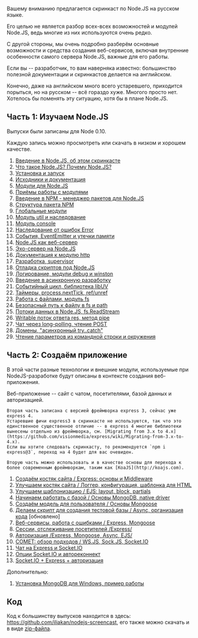 
Вашему вниманию предлагается скринкаст по Node.JS на русском языке.

Его целью не является разбор всех-всех возможностей и модулей Node.JS, ведь многие из них используются очень редко.

С другой стороны, мы очень подробно разберём основные возможности и средства создания веб-сервисов,
включая внутренние особенности самого сервера Node.JS, важные для его работы.

Если вы -- разработчик, то вам наверняка известно: большинство полезной документации и скринкастов делается на английском.

Конечно, даже на английском много всего устаревшего, приходится порыться, но на русском -- всё гораздо хуже.
Многого просто нет. Хотелось бы поменять эту ситуацию, хотя бы в плане Node.JS.

## Часть 1: Изучаем Node.JS

Выпуски были записаны для Node 0.10.

Каждую запись можно просмотреть или скачать в низком и хорошем качестве.

<div class="lessons-list lessons-list_screencast">
<ol class="lessons-list__lessons">
<li class="lessons-list__lesson" data-mnemo="intro-1-about"><a href="#" data-video-id="ILpS4Fq3lmw">Введение в Node.JS, об этом скринкасте</a></li>
<li class="lessons-list__lesson" data-mnemo="intro-2-whatisnode"><a href="#" data-video-id="N-4p2_NEr9w">Что такое Node.JS? Почему Node.JS?</a></li>
<li class="lessons-list__lesson" data-mnemo="intro-3-install"><a href="#" data-video-id="5s9GamjYQpo">Установка и запуск</a></li>
<li class="lessons-list__lesson lessons-list__lesson_section-end" data-mnemo="intro-4-docs"><a href="#" data-video-id="AYwWHMda7Yo">Исходники и документация</a></li>

<li class="lessons-list__lesson" data-mnemo="modules-1-intro"><a href="#" data-video-id="g740J-RyoR4">Модули для Node.JS</a></li>
<li class="lessons-list__lesson lessons-list__lesson_section-end" data-mnemo="modules-2-module"><a href="#" data-video-id="xs6sSylr-88">Приёмы работы с модулями</a></li>

<li class="lessons-list__lesson" data-mnemo="npm-1-intro"><a href="#" data-video-id="fhwtUW9dXrA">Введение в NPM - менеджер пакетов для Node.JS</a></li>
<li class="lessons-list__lesson" data-mnemo="npm-2-package"><a href="#" data-video-id="CrevZgTc7ow">Структура пакета NPM</a></li>
<li class="lessons-list__lesson lessons-list__lesson_section-end" data-mnemo="npm-3-global"><a href="#" data-video-id="6hUceqsmfCw">Глобальные модули</a></li>

<li class="lessons-list__lesson" data-mnemo="top-1-util"><a href="#" data-video-id="QBHzMp65iKg">Модуль util и наследование</a></li>
<li class="lessons-list__lesson" data-mnemo="top-2-console"><a href="#" data-video-id="cZQn_CaNsZk">Модуль console</a></li>
<li class="lessons-list__lesson" data-mnemo="top-3-inherit-error"><a href="#" data-video-id="5etqNwbCl1Y">Наследование от ошибок Error</a></li>
<li class="lessons-list__lesson lessons-list__lesson_section-end" data-mnemo="top-4-eventemitter"><a href="#" data-video-id="oOgXm3voVno">События, EventEmitter и утечки памяти</a></li>

<li class="lessons-list__lesson" data-mnemo="server-1-intro"><a href="#" data-video-id="aHljHztKaQY">Node.JS как веб-сервер</a></li>
<li class="lessons-list__lesson" data-mnemo="server-2-echo"><a href="#" data-video-id="StQydypwACc">Эхо-сервер на Node.JS</a></li>
<li class="lessons-list__lesson lessons-list__lesson_section-end" data-mnemo="server-3-docs"><a href="#" data-video-id="g0KuOQgVqmE">Документация к модулю http</a></li>

<li class="lessons-list__lesson" data-mnemo="dev-1-supervisor"><a href="#" data-video-id="2aViNktk1ck">Разработка, supervisor</a></li>
<li class="lessons-list__lesson" data-mnemo="dev-2-debug"><a href="#" data-video-id="COHIRHitRdc">Отладка скриптов под Node.JS</a></li>
<li class="lessons-list__lesson lessons-list__lesson_section-end" data-mnemo="dev-3-log"><a href="#" data-video-id="ocmgia1lDIk">Логирование, модули debug и winston</a></li>

<li class="lessons-list__lesson" data-mnemo="event-loop-1-async"><a href="#" data-video-id="_kJeJaARUP4">Введение в асинхронную разработку</a></li>
<li class="lessons-list__lesson" data-mnemo="event-loop-2-inside"><a href="#" data-video-id="w4EHA9xqoNw">Событийный цикл, библиотека libUV</a></li>
<li class="lessons-list__lesson lessons-list__lesson_section-end" data-mnemo="event-loop-3-timers"><a href="#" data-video-id="q7KfOnuINmo">Таймеры, process.nextTick, ref/unref</a></li>

<li class="lessons-list__lesson" data-mnemo="fs-1-fs"><a href="#" data-video-id="Z4MD8ocIwaE">Работа с файлами, модуль fs</a></li>
<li class="lessons-list__lesson lessons-list__lesson_section-end" data-mnemo="fs-2-path"><a href="#" data-video-id="KlvJOz9GUjU">Безопасный путь к файлу в fs и path</a></li>

<li class="lessons-list__lesson" data-mnemo="streams-1-readable"><a href="#" data-video-id="1rbmO71wwyU">Потоки данных в Node.JS, fs.ReadStream</a></li>
<li class="lessons-list__lesson lessons-list__lesson_section-end" data-mnemo="streams-2-net"><a href="#" data-video-id="_j0LoOXnOF4">Writable поток ответа res, метод pipe</a></li>

<li class="lessons-list__lesson lessons-list__lesson_section-end" data-mnemo="long-poll-chat"><a href="#" data-video-id="R2pgKY376xI">Чат через long-polling, чтение POST</a></li>

<li class="lessons-list__lesson lessons-list__lesson_section-end" data-mnemo="domain"><a href="#" data-video-id="AP_rA_LwYcs">Домены, "асинхронный try..catch"</a></li>

<li class="lessons-list__lesson" data-mnemo="process-params"><a href="#" data-video-id="FlJCRX5Y0vg">Чтение параметров из командной строки и окружения</a></li>
</ol>
</div>

## Часть 2: Создаём приложение

В этой части разные технологии и внешние модули, используемые при NodeJS-разработке будут описаны в контексте создания веб-приложения.

Веб-приложение -- сайт с чатом, посетителями, базой данных и авторизацией.

```smart header="Express 3 -> Express 4"
Вторая часть записана с версией фреймворка express 3, сейчас уже express 4.
Устаревшие фичи express3 в скринкасте не используются, так что это единственное существенное отличие -- в express 4 многие библиотеки вынесены отдельно из фреймворка, см. [Migrating from 3.x to 4.x](https://github.com/visionmedia/express/wiki/Migrating-from-3.x-to-4.x).
Если вы хотите следовать скринкасту, то рекомендуется `npm i express@3`, переход на 4 будет для вас очевиден.

Вторую часть можно использовать и в качестве основы для перехода к более современным фреймворкам, таким как [KoaJS](http://koajs.com).
```

<div class="lessons-list lessons-list_screencast">
<ol class="lessons-list__lessons">
<li class="lessons-list__lesson" data-mnemo="chat-1"><a href="#" data-video-id="2Xp9yj3UIAg">Создаём костяк сайта / Express: основы и Middleware</a></li>
<li class="lessons-list__lesson" data-mnemo="chat-2"><a href="#" data-video-id="FKBkVr7FtbA">Улучшаем костяк сайта / Логгер, конфигурация, шаблонка для HTML</a></li>
<li class="lessons-list__lesson" data-mnemo="chat-3"><a href="#" data-video-id="SIVHont3HDY">Улучшаем шаблонизацию / EJS: layout, block, partials</a></li>
<li class="lessons-list__lesson" data-mnemo="chat-4"><a href="#" data-video-id="5a1eJcJ0aNg">Начинаем работать с базой / Основы MongoDB, native driver</a></li>
<li class="lessons-list__lesson" data-mnemo="chat-5"><a href="#" data-video-id="E9V1zTGKRfY">Создаём модель для пользователя / Основы Mongoose</a></li>
<li class="lessons-list__lesson" data-mnemo="chat-6"><a href="#" data-video-id="0Wq5VIx33rw">Делаем скрипт для создания тестовой базы / Async, организация кода</a> [обновлено]</li>
<li class="lessons-list__lesson" data-mnemo="chat-7"><a href="#" data-video-id="YZwAVRsa1O4">Веб-сервисы, работа с ошибками / Express, Mongoose</a></li>
<li class="lessons-list__lesson" data-mnemo="chat-8"><a href="#" data-video-id="X3xy6uh8rcI">Сессии, отслеживание посетителей /Express/</a></li>
<li class="lessons-list__lesson" data-mnemo="chat-9"><a href="#" data-video-id="N5YmtAr5O3U">Авторизация /Express, Mongoose, Async, EJS/</a></li>
<li class="lessons-list__lesson" data-mnemo="chat-10"><a href="#" data-video-id="mnROS7mKuck">COMET: обзор подходов / WS.JS, Sock.JS, Socket.IO</a></li>
<li class="lessons-list__lesson" data-mnemo="chat-11"><a href="#" data-video-id="nlA-3jIfT-Q">Чат на Express и Socket.IO</a></li>
<li class="lessons-list__lesson" data-mnemo="chat-12"><a href="#" data-video-id="IgcBPjdr2fs">Опции Socket.IO и автореконнект</a></li>
<li class="lessons-list__lesson" data-mnemo="chat-13"><a href="#" data-video-id="A3TUXGI_iuM">Socket.IO + Express + авторизация</a></li>
</ol>
</div>

Дополнительно:

<div class="lessons-list lessons-list_screencast">
<ol class="lessons-list__lessons">
<li class="lessons-list__lesson" data-mnemo="mongo-install"><a href="#" data-video-id="fugXo7A5sNE">Установка MongoDB для Windows, пример работы</a></li>
</ol>
</div>

## Код

Код к большинству выпусков находится в здесь: <https://github.com/iliakan/nodejs-screencast>, его также можно скачать и в виде [zip-файла](https://github.com/iliakan/nodejs-screencast/archive/master.zip).
